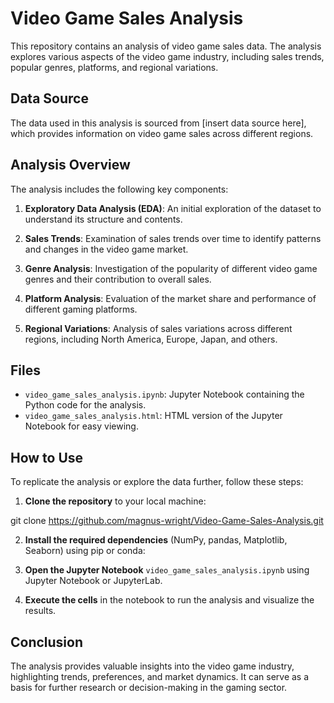 # Video Game Sales Analysis

This repository contains an analysis of video game sales data. The analysis explores various aspects of the video game industry, including sales trends, popular genres, platforms, and regional variations.

## Data Source

The data used in this analysis is sourced from [insert data source here], which provides information on video game sales across different regions.

## Analysis Overview

The analysis includes the following key components:

1. **Exploratory Data Analysis (EDA)**: An initial exploration of the dataset to understand its structure and contents.

2. **Sales Trends**: Examination of sales trends over time to identify patterns and changes in the video game market.

3. **Genre Analysis**: Investigation of the popularity of different video game genres and their contribution to overall sales.

4. **Platform Analysis**: Evaluation of the market share and performance of different gaming platforms.

5. **Regional Variations**: Analysis of sales variations across different regions, including North America, Europe, Japan, and others.

## Files

- `video_game_sales_analysis.ipynb`: Jupyter Notebook containing the Python code for the analysis.
- `video_game_sales_analysis.html`: HTML version of the Jupyter Notebook for easy viewing.

## How to Use

To replicate the analysis or explore the data further, follow these steps:

1. **Clone the repository** to your local machine:

git clone https://github.com/magnus-wright/Video-Game-Sales-Analysis.git


2. **Install the required dependencies** (NumPy, pandas, Matplotlib, Seaborn) using pip or conda:


3. **Open the Jupyter Notebook** `video_game_sales_analysis.ipynb` using Jupyter Notebook or JupyterLab.

4. **Execute the cells** in the notebook to run the analysis and visualize the results.

## Conclusion

The analysis provides valuable insights into the video game industry, highlighting trends, preferences, and market dynamics. It can serve as a basis for further research or decision-making in the gaming sector.
